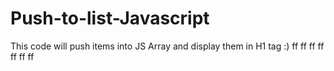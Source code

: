 # Push-to-list-Javascript
This code will push items into JS Array and display them in H1 tag :)
ff
ff
ff
ff
ff
ff
ff
